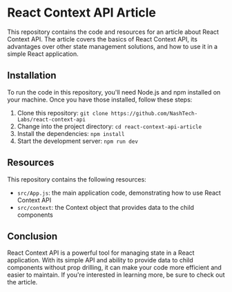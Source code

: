 # React Context API Article

This repository contains the code and resources for an article about React Context API. The article covers the basics of React Context API, its advantages over other state management solutions, and how to use it in a simple React application.

## Installation

To run the code in this repository, you'll need Node.js and npm installed on your machine. Once you have those installed, follow these steps:

1.  Clone this repository: `git clone https://github.com/NashTech-Labs/react-context-api`
2.  Change into the project directory: `cd react-context-api-article`
3.  Install the dependencies: `npm install`
4.  Start the development server: `npm run dev`


## Resources

This repository contains the following resources:

- `src/App.js`: the main application code, demonstrating how to use React Context API
- `src/context`: the Context object that provides data to the child components


## Conclusion

React Context API is a powerful tool for managing state in a React application. With its simple API and ability to provide data to child components without prop drilling, it can make your code more efficient and easier to maintain. If you're interested in learning more, be sure to check out the article.
